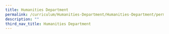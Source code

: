 ```yaml
---
title: Humanities Department
permalink: /curriculum/Humanities-Department/Humanities-Department/permalink/
description: ""
third_nav_title: Humanities Department
---
```

